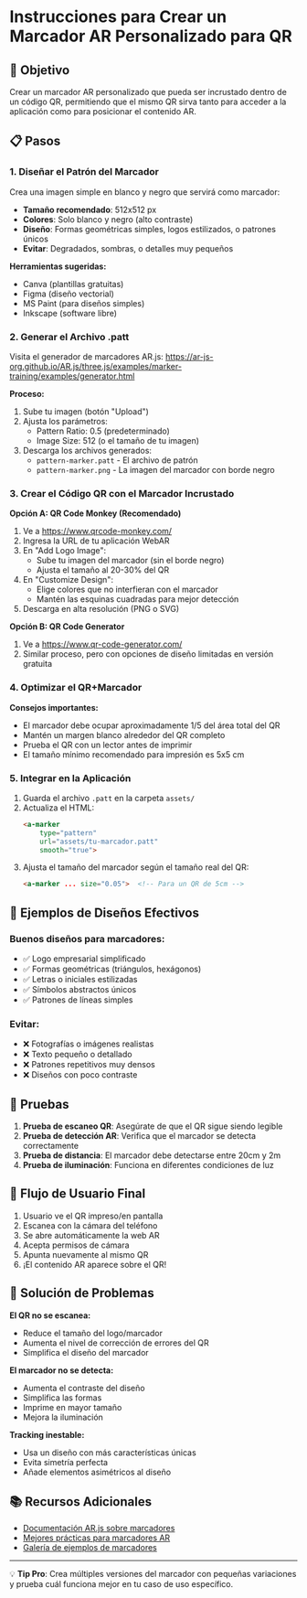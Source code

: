 # Instrucciones para Crear un Marcador AR Personalizado para QR

## 🎯 Objetivo
Crear un marcador AR personalizado que pueda ser incrustado dentro de un código QR, permitiendo que el mismo QR sirva tanto para acceder a la aplicación como para posicionar el contenido AR.

## 📋 Pasos

### 1. Diseñar el Patrón del Marcador

Crea una imagen simple en blanco y negro que servirá como marcador:
- **Tamaño recomendado**: 512x512 px
- **Colores**: Solo blanco y negro (alto contraste)
- **Diseño**: Formas geométricas simples, logos estilizados, o patrones únicos
- **Evitar**: Degradados, sombras, o detalles muy pequeños

**Herramientas sugeridas:**
- Canva (plantillas gratuitas)
- Figma (diseño vectorial)
- MS Paint (para diseños simples)
- Inkscape (software libre)

### 2. Generar el Archivo .patt

Visita el generador de marcadores AR.js:
https://ar-js-org.github.io/AR.js/three.js/examples/marker-training/examples/generator.html

**Proceso:**
1. Sube tu imagen (botón "Upload")
2. Ajusta los parámetros:
   - Pattern Ratio: 0.5 (predeterminado)
   - Image Size: 512 (o el tamaño de tu imagen)
3. Descarga los archivos generados:
   - `pattern-marker.patt` - El archivo de patrón
   - `pattern-marker.png` - La imagen del marcador con borde negro

### 3. Crear el Código QR con el Marcador Incrustado

**Opción A: QR Code Monkey (Recomendado)**
1. Ve a https://www.qrcode-monkey.com/
2. Ingresa la URL de tu aplicación WebAR
3. En "Add Logo Image":
   - Sube tu imagen del marcador (sin el borde negro)
   - Ajusta el tamaño al 20-30% del QR
4. En "Customize Design":
   - Elige colores que no interfieran con el marcador
   - Mantén las esquinas cuadradas para mejor detección
5. Descarga en alta resolución (PNG o SVG)

**Opción B: QR Code Generator**
1. Ve a https://www.qr-code-generator.com/
2. Similar proceso, pero con opciones de diseño limitadas en versión gratuita

### 4. Optimizar el QR+Marcador

**Consejos importantes:**
- El marcador debe ocupar aproximadamente 1/5 del área total del QR
- Mantén un margen blanco alrededor del QR completo
- Prueba el QR con un lector antes de imprimir
- El tamaño mínimo recomendado para impresión es 5x5 cm

### 5. Integrar en la Aplicación

1. Guarda el archivo `.patt` en la carpeta `assets/`
2. Actualiza el HTML:
   ```html
   <a-marker
       type="pattern"
       url="assets/tu-marcador.patt"
       smooth="true">
   ```
3. Ajusta el tamaño del marcador según el tamaño real del QR:
   ```html
   <a-marker ... size="0.05">  <!-- Para un QR de 5cm -->
   ```

## 🎨 Ejemplos de Diseños Efectivos

### Buenos diseños para marcadores:
- ✅ Logo empresarial simplificado
- ✅ Formas geométricas (triángulos, hexágonos)
- ✅ Letras o iniciales estilizadas
- ✅ Símbolos abstractos únicos
- ✅ Patrones de líneas simples

### Evitar:
- ❌ Fotografías o imágenes realistas
- ❌ Texto pequeño o detallado
- ❌ Patrones repetitivos muy densos
- ❌ Diseños con poco contraste

## 🧪 Pruebas

1. **Prueba de escaneo QR**: Asegúrate de que el QR sigue siendo legible
2. **Prueba de detección AR**: Verifica que el marcador se detecta correctamente
3. **Prueba de distancia**: El marcador debe detectarse entre 20cm y 2m
4. **Prueba de iluminación**: Funciona en diferentes condiciones de luz

## 📱 Flujo de Usuario Final

1. Usuario ve el QR impreso/en pantalla
2. Escanea con la cámara del teléfono
3. Se abre automáticamente la web AR
4. Acepta permisos de cámara
5. Apunta nuevamente al mismo QR
6. ¡El contenido AR aparece sobre el QR!

## 🔧 Solución de Problemas

**El QR no se escanea:**
- Reduce el tamaño del logo/marcador
- Aumenta el nivel de corrección de errores del QR
- Simplifica el diseño del marcador

**El marcador no se detecta:**
- Aumenta el contraste del diseño
- Simplifica las formas
- Imprime en mayor tamaño
- Mejora la iluminación

**Tracking inestable:**
- Usa un diseño con más características únicas
- Evita simetría perfecta
- Añade elementos asimétricos al diseño

## 📚 Recursos Adicionales

- [Documentación AR.js sobre marcadores](https://ar-js-org.github.io/AR.js-Docs/marker-based/)
- [Mejores prácticas para marcadores AR](https://github.com/AR-js-org/AR.js/blob/master/README.md#markers-based)
- [Galería de ejemplos de marcadores](https://github.com/nicolocarpignoli/artoolkit-barcode-markers-collection)

---

💡 **Tip Pro**: Crea múltiples versiones del marcador con pequeñas variaciones y prueba cuál funciona mejor en tu caso de uso específico. 